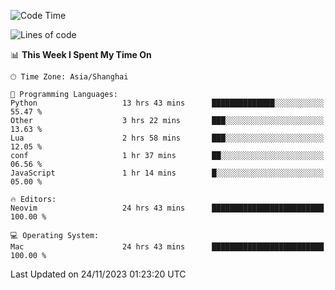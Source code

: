 <!--START_SECTION:waka-->
![Code Time](http://img.shields.io/badge/Code%20Time-1%2C710%20hrs%206%20mins-blue)

![Lines of code](https://img.shields.io/badge/From%20Hello%20World%20I%27ve%20Written-293.7%20thousand%20lines%20of%20code-blue)

📊 **This Week I Spent My Time On** 

```text
🕑︎ Time Zone: Asia/Shanghai

💬 Programming Languages: 
Python                   13 hrs 43 mins      ██████████████░░░░░░░░░░░   55.47 % 
Other                    3 hrs 22 mins       ███░░░░░░░░░░░░░░░░░░░░░░   13.63 % 
Lua                      2 hrs 58 mins       ███░░░░░░░░░░░░░░░░░░░░░░   12.05 % 
conf                     1 hr 37 mins        ██░░░░░░░░░░░░░░░░░░░░░░░   06.56 % 
JavaScript               1 hr 14 mins        █░░░░░░░░░░░░░░░░░░░░░░░░   05.00 % 

🔥 Editors: 
Neovim                   24 hrs 43 mins      █████████████████████████   100.00 % 

💻 Operating System: 
Mac                      24 hrs 43 mins      █████████████████████████   100.00 % 
```


 Last Updated on 24/11/2023 01:23:20 UTC
<!--END_SECTION:waka-->
